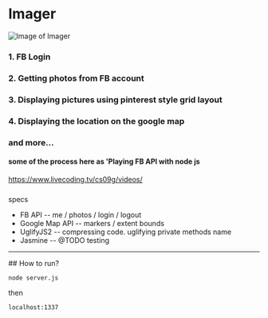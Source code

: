 # Imager
![Image of Imager](http://i.imgur.com/Oc27oIg.png)

### 1. FB Login
### 2. Getting photos from FB account
### 3. Displaying pictures using pinterest style grid layout
### 4. Displaying the location on the google map
### and more...

#### some of the process here as 'Playing FB API with node js
https://www.livecoding.tv/cs09g/videos/


###
specs
* FB API -- me / photos / login / logout
* Google Map API -- markers / extent bounds
* UglifyJS2 -- compressing code. uglifying private methods name
* Jasmine -- @TODO testing

<hr>
## How to run?

```
node server.js
```
then
```
localhost:1337
```
